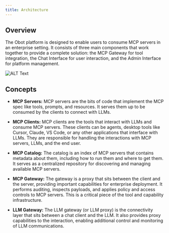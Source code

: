 ```yaml
---
title: Architecture
---
```


## Overview

The Obot platform is designed to enable users to consume MCP servers in an enterprise setting. It consists of three main components that work together to provide a complete solution: the MCP Gateway for tool integration, the Chat Interface for user interaction, and the Admin Interface for platform management.

![ALT Text](/img/high-level-arch.png)

## Concepts

- **MCP Servers:** MCP servers are the bits of code that implement the MCP spec like tools, prompts, and resources. It serves them up to be consumed by the clients to connect with LLMs.

- **MCP Clients:** MCP clients are the tools that interact with LLMs and consume MCP servers. These clients can be agents, desktop tools like Cursor, Claude, VS Code, or any other applications that interface with LLMs. They are responsible for handling the interactions with MCP servers, LLMs, and the end user.

- **MCP Catalog:** The catalog is an index of MCP servers that contains metadata about them, including how to run them and where to get them. It serves as a centralized repository for discovering and managing available MCP servers.

- **MCP Gateway:** The gateway is a proxy that sits between the client and the server, providing important capabilities for enterprise deployment. It performs auditing, inspects payloads, and applies policy and access controls to MCP servers. This is a critical piece of the tool and capability infrastructure.

- **LLM Gateway:** The LLM gateway (or LLM proxy) is the connectivity layer that sits between a chat client and the LLM. It also provides proxy capabilities to the interaction, enabling additional control and monitoring of LLM communications.